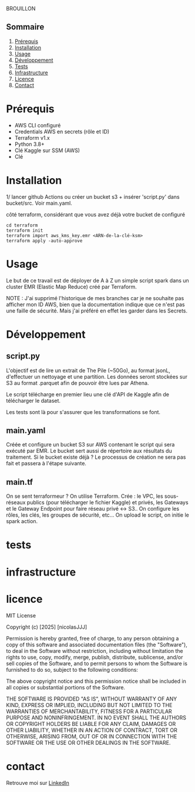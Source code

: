 BROUILLON

## Sommaire
1. [Prérequis](#prérequis)
2. [Installation](#installation)
3. [Usage](#usage)
4. [Développement](#développement)
5. [Tests](#tests)
6. [Infrastructure](#infrastructure)
7. [Licence](#licence)
8. [Contact](#contact)

# Prérequis

- AWS CLI configuré
- Credentials AWS en secrets (rôle et ID)
- Terraform v1.x
- Python 3.8+
- Clé Kaggle sur SSM (AWS)
- Clé 

# Installation

1/ lancer github Actions ou créer un bucket s3 + insérer 'script.py' dans bucket/src. Voir main.yaml.

côté terraform, considérant que vous avez déjà votre bucket de configuré

```
cd terraform
terraform init
terraform import aws_kms_key.emr <ARN-de-la-clé-ksm>
terraform apply -auto-approve
```


# Usage

Le but de ce travail est de déployer de A à Z un simple script spark dans un cluster EMR (Elastic Map Reduce) créé par Terraform.

NOTE : J'ai supprimé l'historique de mes branches car je ne souhaite pas afficher mon ID AWS, bien que la documentation indique que ce n'est pas une faille de sécurité. Mais j'ai préféré en effet les garder dans les Secrets. 

# Développement

## script.py

L'objectif est de lire un extrait de The Pile (~50Go), au format jsonL, d'effectuer un nettoyage et une partition. Les données seront stockées sur S3 au format .parquet afin de pouvoir être lues par Athena.


Le script télécharge en premier lieu une clé d'API de Kaggle afin de télécharger le dataset.

Les tests sont là pour s'assurer que les transformations se font.

## main.yaml

Créée et configure un bucket S3 sur AWS contenant le script qui sera exécuté par EMR. Le bucket sert aussi de répertoire aux résultats du traitement. Si le bucket existe déjà ? Le processus de création ne sera pas fait et passera à l'étape suivante.

## main.tf

On se sent terraformeur ? On utilise Terraform.
Crée : le VPC, les sous-réseaux publics (pour télécharger le fichier Kaggle) et privés, les Gateways et le Gateway Endpoint pour faire réseau privé <-> S3..
On configure les rôles, les clés, les groupes de sécurité, etc... 
On upload le script, on initie le spark action.


# tests

# infrastructure

# licence

MIT License

Copyright (c) [2025] [nicolasJJJ]

Permission is hereby granted, free of charge, to any person obtaining a copy
of this software and associated documentation files (the "Software"), to deal
in the Software without restriction, including without limitation the rights
to use, copy, modify, merge, publish, distribute, sublicense, and/or sell
copies of the Software, and to permit persons to whom the Software is
furnished to do so, subject to the following conditions:

The above copyright notice and this permission notice shall be included in all
copies or substantial portions of the Software.

THE SOFTWARE IS PROVIDED "AS IS", WITHOUT WARRANTY OF ANY KIND, EXPRESS OR
IMPLIED, INCLUDING BUT NOT LIMITED TO THE WARRANTIES OF MERCHANTABILITY,
FITNESS FOR A PARTICULAR PURPOSE AND NONINFRINGEMENT. IN NO EVENT SHALL THE
AUTHORS OR COPYRIGHT HOLDERS BE LIABLE FOR ANY CLAIM, DAMAGES OR OTHER
LIABILITY, WHETHER IN AN ACTION OF CONTRACT, TORT OR OTHERWISE, ARISING FROM,
OUT OF OR IN CONNECTION WITH THE SOFTWARE OR THE USE OR OTHER DEALINGS IN THE
SOFTWARE.

# contact

Retrouve moi sur [LinkedIn](https://www.linkedin.com/in/n-jandot/)

